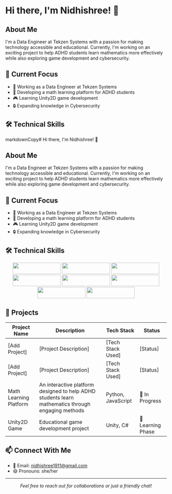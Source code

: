 # Hi there, I'm Nidhishree! 👋

## About Me 
I'm a Data Engineer at Tekzen Systems with a passion for making technology accessible and educational. Currently, I'm working on an exciting project to help ADHD students learn mathematics more effectively while also exploring game development and cybersecurity.

## 🎯 Current Focus
- 💼 Working as a Data Engineer at Tekzen Systems
- 🧠 Developing a math learning platform for ADHD students
- 🎮 Learning Unity2D game development
- 🔒 Expanding knowledge in Cybersecurity

## 🛠️ Technical Skills
markdownCopy# Hi there, I'm Nidhishree! 👋

## About Me 
I'm a Data Engineer at Tekzen Systems with a passion for making technology accessible and educational. Currently, I'm working on an exciting project to help ADHD students learn mathematics more effectively while also exploring game development and cybersecurity.

## 🎯 Current Focus
- 💼 Working as a Data Engineer at Tekzen Systems
- 🧠 Developing a math learning platform for ADHD students
- 🎮 Learning Unity2D game development
- 🔒 Expanding knowledge in Cybersecurity

## 🛠️ Technical Skills

<div align="center">

<img src="https://img.shields.io/badge/HTML5-E34F26?style=plastic&logo=html5&logoColor=white&style=for-the-badge" width="150" height="35"/>
<img src="https://img.shields.io/badge/CSS3-1572B6?style=plastic&logo=css3&logoColor=white&style=for-the-badge" width="150" height="35"/>
<img src="https://img.shields.io/badge/JavaScript-F7DF1E?style=plastic&logo=javascript&logoColor=black&style=for-the-badge" width="150" height="35"/>

<img src="https://img.shields.io/badge/Python-3776AB?style=plastic&logo=python&logoColor=white&style=for-the-badge" width="150" height="35"/>
<img src="https://img.shields.io/badge/MySQL-4479A1?style=plastic&logo=mysql&logoColor=white&style=for-the-badge" width="150" height="35"/>
<img src="https://img.shields.io/badge/SQLAlchemy-D71F00?style=plastic&logo=sqlalchemy&logoColor=white&style=for-the-badge" width="150" height="35"/>

<img src="https://img.shields.io/badge/Arduino-00979D?style=plastic&logo=arduino&logoColor=white&style=for-the-badge" width="150" height="35"/>
<img src="https://img.shields.io/badge/Unity-000000?style=plastic&logo=unity&logoColor=white&style=for-the-badge" width="150" height="35"/>

</div>

## 📂 Projects

| Project Name | Description | Tech Stack | Status |
|-------------|-------------|------------|---------|
| [Add Project] | [Project Description] | [Tech Stack Used] | [Status] |
| [Add Project] | [Project Description] | [Tech Stack Used] | [Status] |
| Math Learning Platform | An interactive platform designed to help ADHD students learn mathematics through engaging methods | Python, JavaScript | 🚧 In Progress |
| Unity2D Game | Educational game development project | Unity, C# | 🌱 Learning Phase |

## 📫 Connect With Me
- 📧 Email: nidhishree1911@gmail.com
- 😄 Pronouns: she/her

---
<div align="center">
  <i>Feel free to reach out for collaborations or just a friendly chat!</i>
</div>

